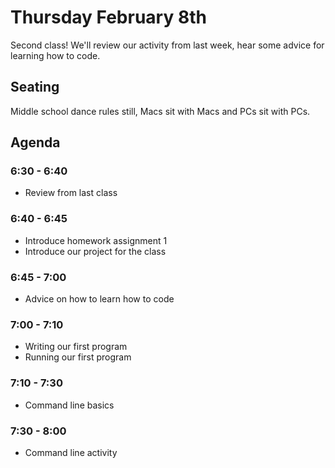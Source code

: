 # Thursday February 8th
Second class! We'll review our activity from last week, hear some advice for learning how to code.

## Seating
Middle school dance rules still, Macs sit with Macs and PCs sit with PCs.

## Agenda
### 6:30 - 6:40
- Review from last class
### 6:40 - 6:45
- Introduce homework assignment 1
- Introduce our project for the class
### 6:45 - 7:00
- Advice on how to learn how to code
### 7:00 - 7:10
- Writing our first program
- Running our first program
### 7:10 - 7:30
- Command line basics
### 7:30 - 8:00
- Command line activity
